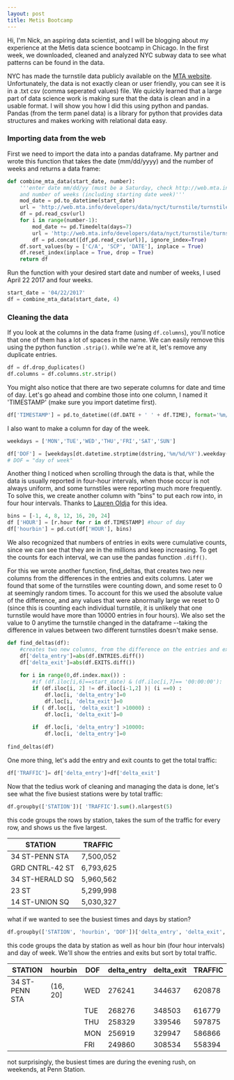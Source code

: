 ```yaml
---
layout: post
title: Metis Bootcamp
---
```



Hi, I'm Nick, an aspiring data scientist, and I will be blogging about my experience at the Metis data science bootcamp in Chicago. In the first week, we downloaded, cleaned and analyzed NYC subway data to see what patterns can be found in the data. 

NYC has made the turnstile data publicly available on the [MTA website](http://web.mta.info/developers/turnstile.html). Unfortunately, the data is not exactly clean or user friendly, you can see it is in a .txt csv (comma seperated values) file. We quickly learned that a large part of data science work is making sure that the data is clean and in a usable format. I will show you how I did this using python and pandas. Pandas (from the term panel data) is a library for python that provides data structures and makes working with relational data easy. 

### Importing data from the web

First we need to import the data into a pandas dataframe. My partner and wrote this function that takes the date (mm/dd/yyyy) and the number of weeks and returns a data frame:

```python
def combine_mta_data(start_date, number):
    '''enter date mm/dd/yy (must be a Saturday, check http://web.mta.info/developers/turnstile.html for reference)
    and number of weeks (including starting date week)'''
    mod_date = pd.to_datetime(start_date)
    url = 'http://web.mta.info/developers/data/nyct/turnstile/turnstile_' + str(mod_date.strftime('%y%m%d')) + '.txt'
    df = pd.read_csv(url)
    for i in range(number-1):
        mod_date += pd.Timedelta(days=7)
        url = 'http://web.mta.info/developers/data/nyct/turnstile/turnstile_' + str(mod_date.strftime('%y%m%d')) + '.txt'
        df = pd.concat([df,pd.read_csv(url)], ignore_index=True)
    df.sort_values(by = ['C/A', 'SCP', 'DATE'], inplace = True)
    df.reset_index(inplace = True, drop = True)
    return df
  ```
    
Run the function with your desired start date and number of weeks, I used April 22 2017 and four weeks.  
```python
start_date = '04/22/2017' 
df = combine_mta_data(start_date, 4)
```

### Cleaning the data

If you look at the columns in the data frame (using `df.columns`), you'll notice that one of them has a lot of spaces in the name. We can easily remove this using the python function `.strip()`. while we're at it, let's remove any duplicate entries.
```python
df = df.drop_duplicates()
df.columns = df.columns.str.strip() 
```
You might also notice that there are two seperate columns for date and time of day. Let's go ahead and combine those into one column, I named it 'TIMESTAMP' (make sure you import datetime first).

```python
df['TIMESTAMP'] = pd.to_datetime((df.DATE + ' ' + df.TIME), format='%m/%d/%Y %H:%M:%S')
```
I also want to make a column for day of the week.
```python
weekdays = ['MON','TUE','WED','THU','FRI','SAT','SUN']

df['DOF'] = [weekdays[dt.datetime.strptime(dstring,'%m/%d/%Y').weekday()] for dstring in df.DATE.tolist()]
# DOF = "day of week"
```
Another thing I noticed when scrolling through the data is that, while the data is usually reported in four-hour intervals, when those occur is not always uniform, and some turnstiles were reporting much more frequently. To solve this, we create another column with "bins" to put each row into, in four hour intervals. Thanks to [Lauren Oldja](http://laurenoldja.net/blog/open-data/mta-data-cleaning) for this idea. 

```python
bins = [-1, 4, 8, 12, 16, 20, 24]
df ['HOUR'] = [r.hour for r in df.TIMESTAMP] #hour of day
df['hourbin'] = pd.cut(df['HOUR'], bins)

```
We also recognized that numbers of entries in exits were cumulative counts, since we can see that they are in the millions and keep increasing. To get the counts for each interval, we can use the pandas function `.diff()`.

For this we wrote another function, find_deltas, that creates two new columns from the differences in the entries and exits columns. Later we found that some of the turnstiles were counting down, and some reset to 0 at seemingly random times. To account for this we used the absolute value of the difference, and any values that were abnormally large we reset to 0 (since this is counting each individual turnstile, it is unlikely that one turnstile would have more than 10000 entries in four hours). We also set the value to 0 anytime the turnstile changed in the dataframe --taking the difference in values between two different turnstiles doesn't make sense.


```python
def find_deltas(df):
    #creates two new columns, from the difference on the entries and exits column
    df['delta_entry']=abs(df.ENTRIES.diff())
    df['delta_exit']=abs(df.EXITS.diff())
  
    for i in range(0,df.index.max()) :
        #if (df.iloc[i,6]==start_date) & (df.iloc[i,7]== '00:00:00'):
        if (df.iloc[i, 2] != df.iloc[i-1,2] )| (i ==0) :
            df.loc[i, 'delta_entry']=0
            df.loc[i, 'delta_exit']=0
        if ( df.loc[i, 'delta_exit'] >10000) :
            df.loc[i, 'delta_exit']=0     
           
        if  df.loc[i, 'delta_entry'] >10000:
            df.loc[i, 'delta_entry']=0
            
find_deltas(df)
```
One more thing, let's add the entry and exit counts to get the total traffic:

```python
df['TRAFFIC']= df['delta_entry']+df['delta_exit']
```

Now that the tedius work of cleaning and managing the data is done, let's see what the five busiest stations were by total traffic:

```python
df.groupby(['STATION'])[ 'TRAFFIC'].sum().nlargest(5)
```
this code groups the rows by station, takes the sum of the traffic for every row, and shows us the five largest.

| STATION  | TRAFFIC   |
| -------- | ----: |
| 34 ST-PENN STA | 7,500,052|
| GRD CNTRL-42 ST| 6,793,625|   
| 34 ST-HERALD SQ | 5,960,562   |   
| 23 ST    | 5,299,998 |
| 14 ST-UNION SQ    | 5,030,327|   


what if we wanted to see the busiest times and days by station?

```python
df.groupby(['STATION', 'hourbin', 'DOF'])['delta_entry', 'delta_exit', 'TRAFFIC'].sum().nlargest(5, 'TRAFFIC')
```
this code groups the data by station as well as hour bin (four hour intervals) and day of week. We'll show the entries and exits but sort by total traffic. 

			
|STATION| hourbin| DOF	|	delta_entry	|delta_exit	|TRAFFIC|
|--|--|--|--|--|--|
|34 ST-PENN STA	|(16, 20]	|WED|	276241|	344637|	620878|
|||TUE	|268276	|348503|	616779|
|||THU	|258329	|339546|	597875|
|||MON|	256919|	329947|	586866|
|||FRI|	249860|	308534|	558394|

not surprisingly, the busiest times are during the evening rush, on weekends, at Penn Station. 
